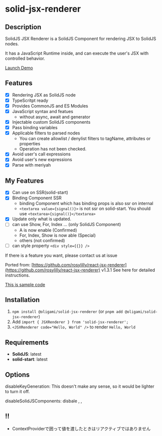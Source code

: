 # solid-jsx-renderer

## Description
SolidJS JSX Renderer is a SolidJS Component for rendering JSX to SolidJS nodes.

It has a JavaScript Runtime inside, and can execute the user's JSX with controlled behavior.

[Launch Demo](https://oligami-0424.github.io/solid-jsx-renderer/)

## Features
- [x] Rendering JSX as SolidJS node
- [x] TypeScritpt ready
- [x] Provides CommonJS and ES Modules
- [x] JavaScript syntax and featues
  - without async, await and generator
- [x] Injectable custom SolidJS components
- [x] Pass binding variables
- [x] Applicable filters to parsed nodes
  - You can create allowlist / denylist filters to tagName, attributes or properties
  - Operation has not been checked.
- [x] Avoid user's call expressions
- [x] Avoid user's new expressions
- [x] Parse with meriyah
## My Features
- [x] Can use on SSR(solid-start)
- [x] Binding Component SSR
  - binding Component which has binding props is also ssr on internal
  - `<textarea value={signal()}>` is not ssr on solid-start. You should use `<textarea>{signal()}</textarea>`
- [x] Update only what is updated.
- [ ] can use Show, For, Index ... (only SolidJS Component)
  - A is now enable (Confirmed)
  - For, Index, Show is now able (Special)
  - others (not confirmed)
- [ ] can style property
  `<div style={{}} />`

If there is a feature you want, please contact us at issue

Ported from:
[https://github.com/rosylilly/react-jsx-renderer](https://github.com/rosylilly/react-jsx-renderer) v1.3.1
See here for detailed instructions.

[This is sample code](https://github.com/oligami-0424/solid-jsx-renderer/tree/main/examples/solidjs)

## Installation

1. `npm install @oligami/solid-jsx-renderer` (or `pnpm add @oligami/solid-jsx-renderer`)
2. Add `import { JSXRenderer } from 'solid-jsx-renderer';`
3. `<JSXRenderer code="Hello, World" />` to render `Hello, World`

## Requirements

- **SolidJS**: latest
- **solid-start**: latest

## Options

disableKeyGeneration:
  This doesn't make any sense, so it would be lighter to turn it off.

disableSolidJSComponents: 
  disbale <For />, <Index />, <Show />


## !!

- ContextProviderで囲って値を渡したときはリアクティブではありません
